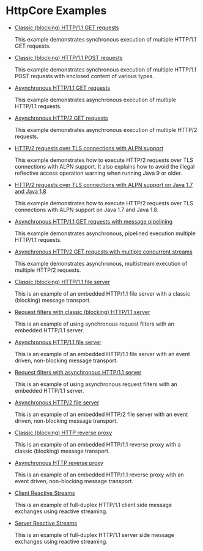 <!--
    Licensed to the Apache Software Foundation (ASF) under one
    or more contributor license agreements.  See the NOTICE file
    distributed with this work for additional information
    regarding copyright ownership.  The ASF licenses this file
    to you under the Apache License, Version 2.0 (the
    "License"); you may not use this file except in compliance
    with the License.  You may obtain a copy of the License at
    
      http://www.apache.org/licenses/LICENSE-2.0
    
    Unless required by applicable law or agreed to in writing,
    software distributed under the License is distributed on an
    "AS IS" BASIS, WITHOUT WARRANTIES OR CONDITIONS OF ANY
    KIND, either express or implied.  See the License for the
    specific language governing permissions and limitations
    under the License.
-->

HttpCore Examples
=================

- [ Classic (blocking) HTTP/1.1 GET requests](https://github.com/apache/httpcomponents-core/tree/master/httpcore5/src/test/java/org/apache/hc/core5/http/examples/ClassicGetExecutionExample.java)

  This example demonstrates synchronous execution of multiple HTTP/1.1 GET requests.

- [ Classic (blocking) HTTP/1.1 POST requests](https://github.com/apache/httpcomponents-core/tree/master/httpcore5/src/test/java/org/apache/hc/core5/http/examples/ClassicPostExecutionExample.java)

  This example demonstrates synchronous execution of multiple HTTP/1.1 POST requests with enclosed content of various
  types.

- [ Asynchronous HTTP/1.1 GET requests](https://github.com/apache/httpcomponents-core/tree/master/httpcore5/src/test/java/org/apache/hc/core5/http/examples/AsyncRequestExecutionExample.java)

  This example demonstrates asynchronous execution of multiple HTTP/1.1 requests.

- [ Asynchronous HTTP/2 GET requests](https://github.com/apache/httpcomponents-core/tree/master/httpcore5-h2/src/test/java/org/apache/hc/core5/http2/examples/H2RequestExecutionExample.java)

  This example demonstrates asynchronous execution of multiple HTTP/2 requests.

- [ HTTP/2 requests over TLS connections with ALPN support](https://github.com/apache/httpcomponents-core/tree/master/httpcore5-h2/src/test/java/org/apache/hc/core5/http2/examples/H2TlsAlpnRequestExecutionExample.java)

  This example demonstrates how to execute HTTP/2 requests over TLS connections with ALPN support. It also explains how
  to avoid the illegal reflective access operation warning when running Java 9 or older.

- [ HTTP/2 requests over TLS connections with ALPN support on Java 1.7 and Java 1.8](https://github.com/apache/httpcomponents-core/tree/master/httpcore5-h2/src/test/java/org/apache/hc/core5/http2/examples/H2ConscriptRequestExecutionExample.java)

  This example demonstrates how to execute HTTP/2 requests over TLS connections with ALPN support on Java 1.7 and Java
  1.8.

- [ Asynchronous HTTP/1.1 GET requests with message pipelining](https://github.com/apache/httpcomponents-core/tree/master/httpcore5/src/test/java/org/apache/hc/core5/http/examples/AsyncPipelinedRequestExecutionExample.java)

  This example demonstrates asynchronous, pipelined execution multiple HTTP/1.1 requests.

- [ Asynchronous HTTP/2 GET requests with multiple concurrent streams](https://github.com/apache/httpcomponents-core/tree/master/httpcore5-h2/src/test/java/org/apache/hc/core5/http2/examples/H2MultiStreamExecutionExample.java)

  This example demonstrates asynchronous, multistream execution of multiple HTTP/2 requests.

- [ Classic (blocking) HTTP/1.1 file server](https://github.com/apache/httpcomponents-core/tree/master/httpcore5/src/test/java/org/apache/hc/core5/http/examples/ClassicFileServerExample.java)

  This is an example of an embedded HTTP/1.1 file server with a classic (blocking) message transport.

- [ Request filters with classic (blocking) HTTP/1.1 server](https://github.com/apache/httpcomponents-core/tree/master/httpcore5/src/test/java/org/apache/hc/core5/http/examples/ClassicServerFilterExample.java)

  This is an example of using synchronous request filters with an embedded HTTP/1.1 server.

- [ Asynchronous HTTP/1.1 file server](https://github.com/apache/httpcomponents-core/tree/master/httpcore5/src/test/java/org/apache/hc/core5/http/examples/AsyncFileServerExample.java)

  This is an example of an embedded HTTP/1.1 file server with an event driven, non-blocking message transport.

- [ Request filters with asynchronous HTTP/1.1 server](https://github.com/apache/httpcomponents-core/tree/master/httpcore5/src/test/java/org/apache/hc/core5/http/examples/AsyncServerFilterExample.java)

  This is an example of using asynchronous request filters with an embedded HTTP/1.1 server.

- [ Asynchronous HTTP/2 file server](https://github.com/apache/httpcomponents-core/tree/master/httpcore5-h2/src/test/java/org/apache/hc/core5/http2/examples/H2FileServerExample.java)

  This is an example of an embedded HTTP/2 file server with an event driven, non-blocking message transport.

- [ Classic (blocking) HTTP reverse proxy](https://github.com/apache/httpcomponents-core/tree/master/httpcore5/src/test/java/org/apache/hc/core5/http/examples/ClassicReverseProxyExample.java)

  This is an example of an embedded HTTP/1.1 reverse proxy with a classic (blocking) message transport.

- [ Asynchronous HTTP reverse proxy](https://github.com/apache/httpcomponents-core/tree/master/httpcore5/src/test/java/org/apache/hc/core5/http/examples/AsyncReverseProxyExample.java)

  This is an example of an embedded HTTP/1.1 reverse proxy with an event driven, non-blocking message transport.

- [ Client Reactive Streams](https://github.com/apache/httpcomponents-core/tree/master/httpcore5-reactive/src/test/java/org/apache/hc/core5/reactive/examples/ReactiveFullDuplexClientExample.java)

  This is an example of full-duplex HTTP/1.1 client side message exchanges using reactive streaming.

- [ Server Reactive Streams](https://github.com/apache/httpcomponents-core/tree/master/httpcore5-reactive/src/test/java/org/apache/hc/core5/reactive/examples/ReactiveFullDuplexServerExample.java)

  This is an example of full-duplex HTTP/1.1 server side message exchanges using reactive streaming.
